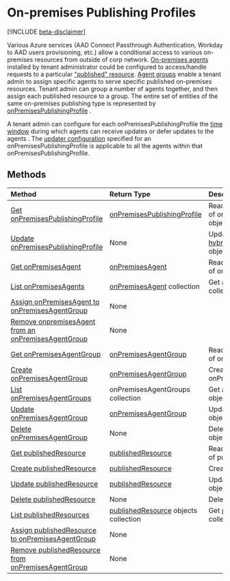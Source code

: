 # On-premises Publishing Profiles

[!INCLUDE [beta-disclaimer](../../includes/beta-disclaimer.md)]

Various Azure services (AAD Connect Passthrough Authentication, Workday to AAD users provisioning, etc.) allow a conditional access to various on-premises resources  from outside of corp network. [On-premises agents](onpremisesagent.md) installed by tenant administrator could be configured to access/handle requests to a particular ["published" resource](onpremisespublishedresource.md).
[Agent groups](onpremisesagentgroup.md) enable a tenant admin to assign specific agents to serve specific published on-premises resources. Tenant admin can group a number of agents together, and then assign each published resource to a group. The entire set of entities of the same on-premises publishing type is represented by [onPremisesPublishingProfile](onpremisespublishingprofile.md) .

A tenant admin can configure for each onPremisesPublishingProfile the [time window](onpremisesupdatewindow.md) during which agents can receive updates or defer updates to the agents . The [updater configuration](onpremiseshybridagentupdaterconfiguration.md) specified for an onPremisesPublishingProfile is applicable to all the agents within that onPremisesPublishingProfile.

## Methods

| Method       | Return Type | Description |
|:-------------|:------------|:------------|
| [Get onPremisesPublishingProfile](../api/onpremisespublishingprofile_get.md) | [onPremisesPublishingProfile](onpremisespublishingprofile.md) | Read properties and relationships of onPremisesPublishingProfile object. |
| [Update onPremisesPublishingProfile](../api/onpremisespublishingprofile_update.md) | None | Update [hybridAgentUpdaterConfiguration](onpremiseshybridagentupdaterconfiguration.md) object properties.
| [Get onPremisesAgent](../api/onpremisesagent_get.md) | [onPremisesAgent](onpremisesagent.md) | Read properties and relationships of onPremisesAgent object. |
| [List onPremisesAgents](../api/onpremisesagent_list.md) | [onPremisesAgent](onpremisesagent.md) collection | Get an onPremisesAgents object collection. |
| [Assign onPremisesAgent to onPremisesAgentGroup](../api/onpremisesagent_post_agentgroups.md) | None |  |
| [Remove onpremisesAgent from an onPremisesAgentGroup](../api/onpremisesagent_delete_agentgroups.md) | None |  |
| [Get onPremisesAgentGroup](../api/onpremisesagentgroup_get.md) | [onPremisesAgentGroup](onpremisesagentgroup.md) | Read properties and relationships of onPremisesAgentGroup object. |
| [Create onPremisesAgentGroup](../api/oonpremisesagentgroup_create.md)  | [onPremisesAgentGroup](onpremisesagentgroup.md) | Create a new onPremisesAgentGroup. |
| [List onPremisesAgentGroups](../api/onpremisesagentgroup_list.md) | onPremisesAgentGroups collection | Get a onPremisesAgentGroup objects collection. |
| [Update onPremisesAgentGroup](../api/onpremisesagentgroup_update.md) | [onPremisesAgentGroup](onpremisesagentgroup.md) | Update onPremisesAgentGroup object. |
| [Delete  onPremisesAgentGroup](../api/onpremisesagentgroup_delete.md) | None | Delete onPremisesAgentGroup object. |
| [Get publishedResource](../api/onpremisespublishedresource_get.md) | [publishedResource](onpremisespublishedresource.md) | Read properties and relationships of publishedResource object. |
| [Create publishedResource](../api/onpremisespublishedresource_create.md) |  [publishedResource](onpremisespublishedresource.md)  | Create a new publishedResource. |
| [Update publishedResource](../api/onpremisespublishedresource_update.md) | [publishedResource](onpremisespublishedresource.md) | Update publishedResource object. |
| [Delete  publishedResource](../api/onpremisespublishedresource_delete.md) | None | Delete publishedResource object. |
| [List publishedResources](../api/onpremisespublishedresource_list.md) | [publishedResource](onpremisespublishedresource.md) objects collection | Get publishedResources object collection. |
| [Assign publishedResource to onPremisesAgentGroup](../api/onpremisespublishedresource_post_agentgroups.md) | None |  |
| [Remove publishedResource from onPremisesAgentGroup](../api/onpremisespublishedresource_delete_agentgroups.md) | None |  |

<!-- uuid: 8fcb5dbc-d5aa-4681-8e31-b001d5168d79
2015-10-25 14:57:30 UTC -->
<!-- {
  "type": "#page.annotation",
  "description": "Service root",
  "keywords": "",
  "section": "documentation",
  "tocPath": ""
}-->